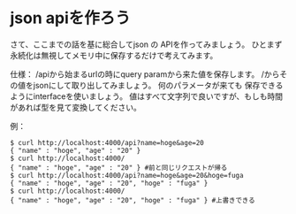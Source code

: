 json apiを作ろう
================

さて、ここまでの話を基に総合してjson の APIを作ってみましょう。
ひとまず永続化は無視してメモリ中に保存するだけで考えてみます。


仕様：
/apiから始まるurlの時にquery paramから来た値を保存します。
/からその値をjsonにして取り出してみましょう。
何のパラメータが来ても 保存できるようにinterfaceを使いましょう。
値はすべて文字列で良いですが、もしも時間があれば型を見て変換してください。

例：


```
$ curl http://localhost:4000/api?name=hoge&age=20
{ "name" : "hoge", "age" : "20" }
$ curl http://localhost:4000/
{ "name" : "hoge", "age" : "20" } #前と同じリクエストが帰る
$ curl http://localhost:4000/api?name=hoge&age=20&hoge=fuga
{ "name" : "hoge", "age" : "20", "hoge" : "fuga" }
$ curl http://localhost:4000/
{ "name" : "hoge", "age" : "20", "hoge" : "fuga" } #上書きできる
```
